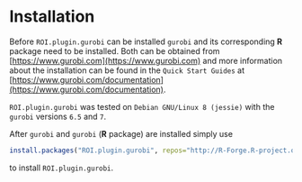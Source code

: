 # Installation
Before `ROI.plugin.gurobi` can be installed `gurobi` and its corresponding 
**R** package need to be installed. Both can be obtained from
[https://www.gurobi.com](https://www.gurobi.com) 
and more information about the installation can be found in the `Quick Start Guides` at
[https://www.gurobi.com/documentation](https://www.gurobi.com/documentation).    


`ROI.plugin.gurobi` was tested on `Debian GNU/Linux 8 (jessie)` with the
`gurobi` versions `6.5` and `7`.    


After `gurobi` and `gurobi` (**R** package) are installed simply use
```r
install.packages("ROI.plugin.gurobi", repos="http://R-Forge.R-project.org")
```
to install `ROI.plugin.gurobi`.

